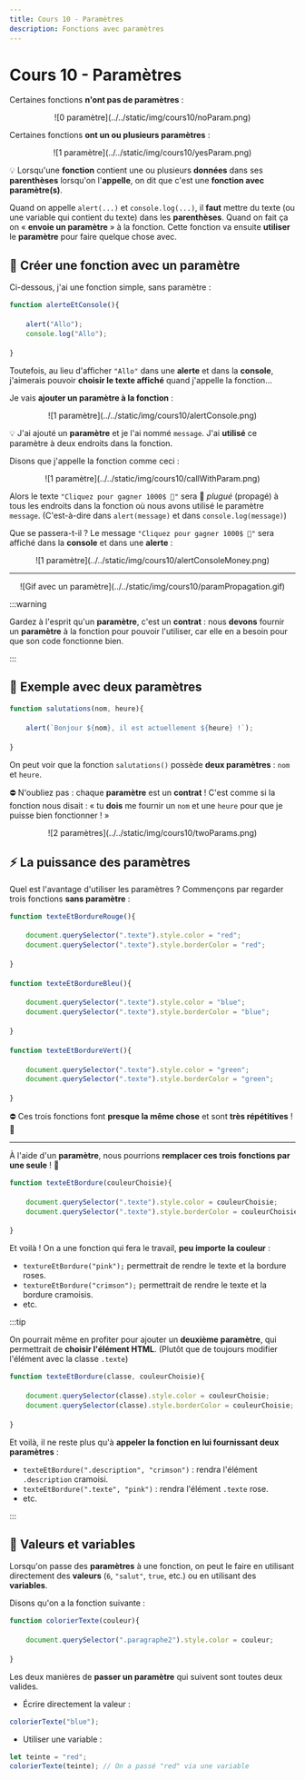 ```yaml
---
title: Cours 10 - Paramètres
description: Fonctions avec paramètres
---
```


# Cours 10 - Paramètres

Certaines fonctions **n'ont pas de paramètres** :

<center>![0 paramètre](../../static/img/cours10/noParam.png)</center>

Certaines fonctions **ont un ou plusieurs paramètres** :

<center>![1 paramètre](../../static/img/cours10/yesParam.png)</center>

💡 Lorsqu'une **fonction** contient une ou plusieurs **données** dans ses **parenthèses** lorsqu'on l'**appelle**, on dit que c'est une **fonction avec paramètre(s)**.

Quand on appelle `alert(...)` et `console.log(...)`, il **faut** mettre du texte (ou une variable qui contient du texte) dans les **parenthèses**. Quand on fait ça on « **envoie un paramètre** » à la fonction. Cette fonction va ensuite **utiliser** le **paramètre** pour faire quelque chose avec.

## 🥚 Créer une fonction avec un paramètre

Ci-dessous, j'ai une fonction simple, sans paramètre :

```js showLineNumbers
function alerteEtConsole(){

    alert("Allo");
    console.log("Allo");

}
```

Toutefois, au lieu d'afficher `"Allo"` dans une **alerte** et dans la **console**, j'aimerais pouvoir **choisir le texte affiché** quand j'appelle la fonction...

Je vais **ajouter un paramètre à la fonction** :

<center>![1 paramètre](../../static/img/cours10/alertConsole.png)</center>

💡 J'ai ajouté un **paramètre** et je l'ai nommé `message`. J'ai **utilisé** ce paramètre à deux endroits dans la fonction.

Disons que j'appelle la fonction comme ceci :

<center>![1 paramètre](../../static/img/cours10/callWithParam.png)</center>

Alors le texte `"Cliquez pour gagner 1000$ 🤑"` sera 🔌 *plugué* (propagé) à tous les endroits dans la fonction où nous avons utilisé le paramètre `message`. (C'est-à-dire dans `alert(message)` et dans `console.log(message)`)

Que se passera-t-il ? Le message `"Cliquez pour gagner 1000$ 🤑"` sera affiché dans la **console** et dans une **alerte** :

<center>![1 paramètre](../../static/img/cours10/alertConsoleMoney.png)</center>

<hr/>

<center>![Gif avec un paramètre](../../static/img/cours10/paramPropagation.gif)</center>

:::warning

Gardez à l'esprit qu'un **paramètre**, c'est un **contrat** : nous **devons** fournir un **paramètre** à la fonction pour pouvoir l'utiliser, car elle en a besoin pour que son code fonctionne bien.

:::

## 🧩 Exemple avec deux paramètres

```js showLineNumbers
function salutations(nom, heure){

    alert(`Bonjour ${nom}, il est actuellement ${heure} !`);

}
```

On peut voir que la fonction `salutations()` possède **deux paramètres** : `nom` et `heure`.

⛔ N'oubliez pas : chaque **paramètre** est un **contrat** ! C'est comme si la fonction nous disait : « tu **dois** me fournir un `nom` et une `heure` pour que je puisse bien fonctionner ! »

<center>![2 paramètres](../../static/img/cours10/twoParams.png)</center>

## ⚡ La puissance des paramètres

Quel est l'avantage d'utiliser les paramètres ? Commençons par regarder trois fonctions **sans paramètre** :

```js showLineNumbers
function texteEtBordureRouge(){

    document.querySelector(".texte").style.color = "red";
    document.querySelector(".texte").style.borderColor = "red";

}

function texteEtBordureBleu(){

    document.querySelector(".texte").style.color = "blue";
    document.querySelector(".texte").style.borderColor = "blue";

}

function texteEtBordureVert(){

    document.querySelector(".texte").style.color = "green";
    document.querySelector(".texte").style.borderColor = "green";

}
```

⛔ Ces trois fonctions font **presque la même chose** et sont **très répétitives** ! 😬

<hr/>

À l'aide d'un **paramètre**, nous pourrions **remplacer ces trois fonctions par une seule** ! 🧠

```js showLineNumbers
function texteEtBordure(couleurChoisie){

    document.querySelector(".texte").style.color = couleurChoisie;
    document.querySelector(".texte").style.borderColor = couleurChoisie;

}
```

Et voilà ! On a une fonction qui fera le travail, **peu importe la couleur** :

* `textureEtBordure("pink");` permettrait de rendre le texte et la bordure roses.
* `textureEtBordure("crimson");` permettrait de rendre le texte et la bordure cramoisis.
* etc.

:::tip

On pourrait même en profiter pour ajouter un **deuxième paramètre**, qui permettrait de **choisir l'élément HTML**. (Plutôt que de toujours modifier l'élément avec la classe `.texte`)

```js showLineNumbers
function texteEtBordure(classe, couleurChoisie){

    document.querySelector(classe).style.color = couleurChoisie;
    document.querySelector(classe).style.borderColor = couleurChoisie;

}
```

Et voilà, il ne reste plus qu'à **appeler la fonction en lui fournissant deux paramètres** :

* `texteEtBordure(".description", "crimson")` : rendra l'élément `.description` cramoisi.
* `texteEtBordure(".texte", "pink")` : rendra l'élément `.texte` rose.
* etc.

:::

## 🎫 Valeurs et variables

Lorsqu'on passe des **paramètres** à une fonction, on peut le faire en utilisant directement des **valeurs** (`6`, `"salut"`, `true`, etc.) ou en utilisant des **variables**.

Disons qu'on a la fonction suivante :

```js showLineNumbers
function colorierTexte(couleur){

    document.querySelector(".paragraphe2").style.color = couleur;

}
```

Les deux manières de **passer un paramètre** qui suivent sont toutes deux valides.

* Écrire directement la valeur :

```js
colorierTexte("blue");
```

* Utiliser une variable :

```js
let teinte = "red";
colorierTexte(teinte); // On a passé "red" via une variable
```